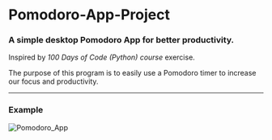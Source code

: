 # Pomodoro-App-Project

### A simple desktop Pomodoro App for better productivity. 

Inspired by *100 Days of Code (Python) course* exercise.

The purpose of this program is to easily use a Pomodoro timer to increase our focus and productivity.

---
### Example

![Pomodoro_App](https://user-images.githubusercontent.com/77191089/221173680-47c6624c-3cda-43e8-8704-a5ecd1e8f83b.gif)
